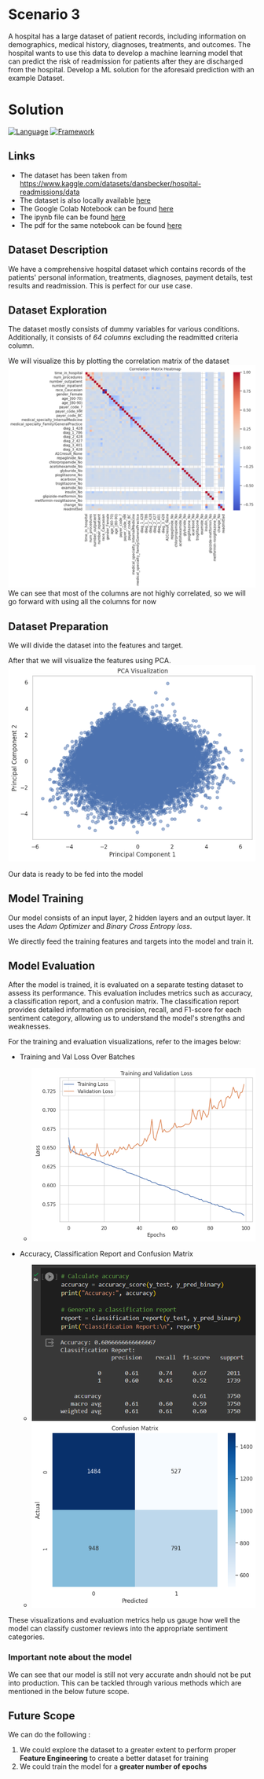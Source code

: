 # Scenario 3

A hospital has a large dataset of patient records, including information on demographics, medical history, diagnoses, treatments, and outcomes. The hospital wants to use this data to develop a machine learning model that can predict the risk of readmission for patients
after they are discharged from the hospital. Develop a ML solution for the aforesaid prediction with an example Dataset.

# Solution

[![Language](https://img.shields.io/badge/language-python-blue)](https://www.python.org/)
[![Framework](https://img.shields.io/badge/framework-TensorFlow-yellow)](https://www.tensorflow.org/)

## Links

- The dataset has been taken from https://www.kaggle.com/datasets/dansbecker/hospital-readmissions/data
- The dataset is also locally available [here](./data/readmissions.csv)
- The Google Colab Notebook can be found [here](https://colab.research.google.com/drive/1xKcC7aTxdMSIRZde64EJ-vkR9HJXXmpA?usp=sharing)
- The ipynb file can be found [here](./Hospital_Readmission_Prediction.ipynb)
- The pdf for the same notebook can be found [here](./hospital-readmission-prediction.pdf)


## Dataset Description

We have a comprehensive hospital dataset which contains records of the patients' personal information, treatments, diagnoses, payment details, test results and readmission.
This is perfect for our use case.
  
## Dataset Exploration

The dataset mostly consists of dummy variables for various conditions. Additionally, it consists of *64 columns* excluding the readmitted criteria column.

We will visualize this by plotting the correlation matrix of the dataset
![Correlation Matrix](./imgs/corr.png)
We can see that most of the columns are not highly correlated, so we will go forward with using all the columns for now

## Dataset Preparation

We will divide the dataset into the features and target.

After that we will visualize the features using PCA.
![PCA Visualization](./imgs/PCAvis.png)

Our data is ready to be fed into the model

## Model Training

Our model consists of an input layer, 2 hidden layers and an output layer. It uses the *Adam Optimizer* and *Binary Cross Entropy loss*.

We directly feed the training features and targets into the model and train it.

## Model Evaluation

After the model is trained, it is evaluated on a separate testing dataset to assess its performance. This evaluation includes metrics such as accuracy, a classification report, and a confusion matrix. The classification report provides detailed information on precision, recall, and F1-score for each sentiment category, allowing us to understand the model's strengths and weaknesses.

For the training and evaluation visualizations, refer to the images below:

- Training and Val Loss Over Batches
    - ![Training Loss Plot](./imgs/loss.png)

- Accuracy, Classification Report and Confusion Matrix
    - ![Accuracy and Classification Report](./imgs/eval.png)
    - ![Confusion Matrix](./imgs/confusion.png)

These visualizations and evaluation metrics help us gauge how well the model can classify customer reviews into the appropriate sentiment categories.

### Important note about the model

We can see that our model is still not very accurate andn should not be put into production. This can be tackled through various methods which are mentioned in the below future scope.

## Future Scope

We can do the following :
1. We could explore the dataset to a greater extent to perform proper **Feature Engineering** to create a better dataset for training
2. We could train the model for a **greater number of epochs**